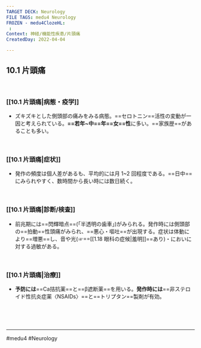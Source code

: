 ```yaml
---
TARGET DECK: Neurology
FILE TAGS: medu4 Neurology
FROZEN - medu4ClozeHL:
 : 
Context: 神経/機能性疾患/片頭痛
CreatedDay: 2022-04-04

---
```


## 10.1 片頭痛

<br>

### [[10.1 片頭痛|病態・疫学]]
* ズキズキとした側頭部の痛みをみる病態。==セロトニン==活性の変動が一因と考えられている。**==若年~中==年==女==性**に多い。==家族歴==があることも多い。
<!--ID: 1649070300251-->


<br>

### [[10.1 片頭痛|症状]]
* 発作の頻度は個人差があるも、平均的には月 1~2 回程度である。==日中==にみられやすく、数時間から長い時には数日続く。
<!--ID: 1659599243026-->


<br>

### [[10.1 片頭痛|診断/検査]]
* 前兆期には==閃輝暗点==(「半透明の歯車」)がみられる。発作時には側頭部の==拍動==性頭痛がみられ、==悪心・嘔吐==が出現する。症状は体動により==増悪==し、音や光(☞==[[1.18 眼科の症候|羞明]]==あり)・においに対する過敏がある。
<!--ID: 1649070300259-->


<br>

### [[10.1 片頭痛|治療]]
* **予防には**==Ca拮抗薬==と==β遮断薬==を用いる。**発作時には**==非ステロイド性抗炎症薬〈NSAIDs〉==と==トリプタン==製剤が有効。
<!--ID: 1649070300267-->



<br><br><br>

---
#medu4 #Neurology 